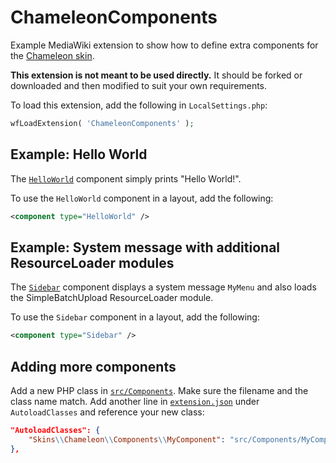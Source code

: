 # ChameleonComponents

Example MediaWiki extension to show how to define extra components for the [Chameleon skin](https://github.com/ProfessionalWiki/chameleon).

**This extension is not meant to be used directly.** It should be forked or downloaded and then modified to suit your own requirements.

To load this extension, add the following in `LocalSettings.php`:
```php
wfLoadExtension( 'ChameleonComponents' );
```

## Example: Hello World

The [`HelloWorld`](src/Components/HelloWorld.php) component simply prints "Hello World!".

To use the `HelloWorld` component in a layout, add the following:
```xml
<component type="HelloWorld" />
```

## Example: System message with additional ResourceLoader modules

The [`Sidebar`](src/Components/Sidebar.php) component displays a system message `MyMenu` and also loads the SimpleBatchUpload ResourceLoader module.

To use the `Sidebar` component in a layout, add the following:
```xml
<component type="Sidebar" />
```

## Adding more components

Add a new PHP class in [`src/Components`](src/Components). Make sure the filename and the class name match.
Add another line in [`extension.json`](extension.json) under `AutoloadClasses` and reference your new class:
```json
"AutoloadClasses": {
	"Skins\\Chameleon\\Components\\MyComponent": "src/Components/MyComponent.php"
},
```

